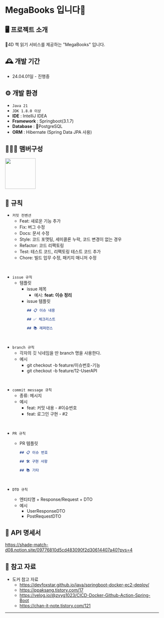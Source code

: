 # MegaBooks 입니다🤎

## 🖥️ 프로젝트 소개
4D 책 읽기 서비스를 제공하는 "MegaBooks" 입니다.
<br>

## 🕰️ 개발 기간
* 24.04.01일 - 진행중

## ⚙️ 개발 환경
- `Java 21`
- `JDK 1.8.0 이상`
- **IDE** : IntelliJ IDEA
- **Framework** : Springboot(3.1.7)
- **Database** : PostgreSQL
- **ORM** : Hibernate (Spring Data JPA 사용)

## 🧑‍🤝‍🧑 맴버구성
<p>
    <a href="https://github.com/M-ung">
      <img src="https://avatars.githubusercontent.com/u/126846468?v=4" width="100">
    </a>
</p>

## 📝 규칙
- `커밋 컨벤션`
    - Feat: 새로운 기능 추가
    - Fix: 버그 수정
    - Docs: 문서 수정
    - Style: 코드 포맷팅, 세미콜론 누락, 코드 변경이 없는 경우
    - Refactor: 코드 리팩토링
    - Test: 테스트 코드, 리팩토링 테스트 코드 추가
    - Chore: 빌드 업무 수정, 패키지 매니저 수정
<br>

- `issue 규칙`
    - 템플릿
        - issue 제목
            - 예시: **feat: 이슈 정리**
        - issue 템플릿
            ```markdown
            ## 📋 이슈 내용
            
            ## ✅ 체크리스트
            
            ## 📚 레퍼런스
            
            ```
<br>

- `branch 규칙`
    - 각자의 깃 닉네임을 딴 branch 명을 사용한다.
    - 예시
        - git checkout -b feature/이슈번호-기능
        - git checkout -b feature/12-UserAPI

<br>

- `commit message 규칙`
    - 종류: 메시지
    - 예시
        - feat: 커밋 내용 - #이슈번호
        - feat: 로그인 구현 - #2 
<br>

- `PR 규칙`
    - PR 템플릿

        ```markdown
        ## 📋 이슈 번호
        
        ## 🛠 구현 사항
        
        ## 📚 기타
        
        ```
        <br>

- `DTO 규칙`
    - 엔티티명 + Response/Request + DTO
    - 예시
        - UserResponseDTO
        - PostRequestDTO

## 📌 API 명세서
https://shade-match-d08.notion.site/09776810d5cd483090f2d30614407a40?pvs=4

## 📌 참고 자료
- 도커 참고 자료
  - https://devfoxstar.github.io/java/springboot-docker-ec2-deploy/
  - https://ppaksang.tistory.com/17
  - https://velog.io/@zvyg1023/CICD-Docker-Github-Action-Spring-Boot
  - https://chan-it-note.tistory.com/121
---
